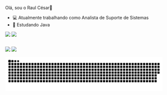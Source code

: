 Olá, sou o Raul César👋

- 💻 Atualmente trabalhando como Analista de Suporte de Sistemas
- 🌱 Estudando Java

<div>
  <a href = "mailto:raulcesar.sm@gmail.com"><img src="https://img.shields.io/badge/Gmail-D14836?style=for-the-badge&logo=gmail&logoColor=white" target="_blank"></a>
  <a href="https://www.linkedin.com/in/raulcesar/" target="_blank"><img src="https://img.shields.io/badge/LinkedIn-0077B5?style=for-the-badge&logo=linkedin&logoColor=white" target="_blank"></a>   
</div>

##

<div>
<img height="180cm" src="https://github-readme-stats.vercel.app/api?username=Raul-Cesar0&show_icons=true&theme=radical&locale=en&icon_color=D83B7D"/>
<img height="180cm" src="https://github-readme-stats.vercel.app/api/pin/?username=Raul-Cesar0&repo=Raul-Cesar0&layout=compact&langs_count=16&theme=radical&show_owner"/>
</div>

![Snake animation](https://github.com/Raul-Cesar0/Raul-Cesar0/blob/output/github-contribution-grid-snake.svg)
